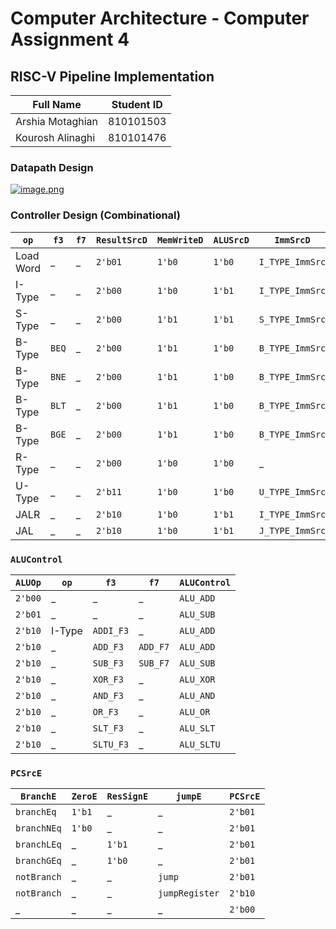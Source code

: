 # Computer Architecture - Computer Assignment 4
## RISC-V Pipeline Implementation

| Full Name | Student ID |
| ----- | - |
| Arshia Motaghian | 810101503 |
| Kourosh Alinaghi | 810101476 |

### Datapath Design
[![image.png](https://i.postimg.cc/t4xXbt60/image.png)](https://postimg.cc/gxG9qh44)

### Controller Design (Combinational)

| `op` | `f3` | `f7` | `ResultSrcD` | `MemWriteD` | `ALUSrcD` | `ImmSrcD` | `RegWriteD` | `ALUOp` | `LUIInstr` | `JumpD` | `BranchD` |
| - | - | - | - | - | - | - | - | - | - | - | - |
| Load Word | _ | _ | `2'b01` | `1'b0` | `1'b0` | `I_TYPE_ImmSrc` | `1'b1` | `2'b00` | `1'b1` | `2'b00` | `3'b000` |
| I-Type | _ | _ | `2'b00` | `1'b0` | `1'b1` | `I_TYPE_ImmSrc` | `1'b1` | `2'b10` | `1'b0` | `2'b00` | `3'b000` |
| S-Type | _ | _ | `2'b00` | `1'b1` | `1'b1` | `S_TYPE_ImmSrc` | `1'b0` | `2'b00` | `1'b0` | `2'b00` | `3'b000` |
| B-Type | `BEQ` | _ | `2'b00` | `1'b1` | `1'b0` | `B_TYPE_ImmSrc` | `1'b0` | `2'b01` | `1'b0` | `2'b00` | `branchEq` |
| B-Type | `BNE` | _ | `2'b00` | `1'b1` | `1'b0` | `B_TYPE_ImmSrc` | `1'b0` | `2'b01` | `1'b0` | `2'b00` | `branchNEq` |
| B-Type | `BLT` | _ | `2'b00` | `1'b1` | `1'b0` | `B_TYPE_ImmSrc` | `1'b0` | `2'b01` | `1'b0` | `2'b00` | `branchLEq` |
| B-Type | `BGE` | _ | `2'b00` | `1'b1` | `1'b0` | `B_TYPE_ImmSrc` | `1'b0` | `2'b01` | `1'b0` | `2'b00` | `branchGEq` |
| R-Type | _ | _ | `2'b00` | `1'b0` | `1'b0` | _ | `1'b1` | `2'b10` | `1'b0` | `2'b00` | `3'b000` |
| U-Type | _ | _ | `2'b11` | `1'b0` | `1'b0` | `U_TYPE_ImmSrc` | `1'b1` | `2'b00` | `1'b1` | `2'b00` | `3'b000` |
| JALR | _ | _ | `2'b10` | `1'b0` | `1'b1` | `I_TYPE_ImmSrc` | `1'b1` | `2'b00` | `1'b0` | `jumpRegister` | `notBranch` |
| JAL | _ | _ | `2'b10` | `1'b0` | `1'b1` | `J_TYPE_ImmSrc` | `1'b1` | `2'b00` | `1'b0` | `jump` | `notBranch` |

### `ALUControl`

| `ALUOp` | `op` | `f3` | `f7` | `ALUControl` |
| ------- | ---- | ---- | ---- | ------------ |
| `2'b00` | _    | _    | _    | `ALU_ADD`    |
| `2'b01` | _    | _    | _    | `ALU_SUB`    |
| `2'b10` | I-Type | `ADDI_F3` | _    | `ALU_ADD` |
| `2'b10` | _ | `ADD_F3` | `ADD_F7` | `ALU_ADD` |
| `2'b10` | _ | `SUB_F3` | `SUB_F7` | `ALU_SUB` |
| `2'b10` | _ | `XOR_F3` | _ | `ALU_XOR` |
| `2'b10` | _ | `AND_F3` | _ | `ALU_AND` |
| `2'b10` | _ | `OR_F3` | _ | `ALU_OR` |
| `2'b10` | _ | `SLT_F3` | _ | `ALU_SLT` |
| `2'b10` | _ | `SLTU_F3` | _ | `ALU_SLTU` |

### `PCSrcE`

| `BranchE` | `ZeroE` | `ResSignE` | `jumpE` | `PCSrcE` |
| --------- | ------- | ---------- | ------- | -------- |
| `branchEq` | `1'b1` | _          | _       | `2'b01`  |
| `branchNEq`| `1'b0` | _          | _       | `2'b01`  |
| `branchLEq`| _      | `1'b1`     | _       | `2'b01`  |
| `branchGEq`| _      | `1'b0`     | _       | `2'b01`  |
| `notBranch`| _      | _          | `jump`  | `2'b01`  |
| `notBranch`| _      | _          | `jumpRegister` | `2'b10`  |
| _          | _      | _          | _       | `2'b00`  |
